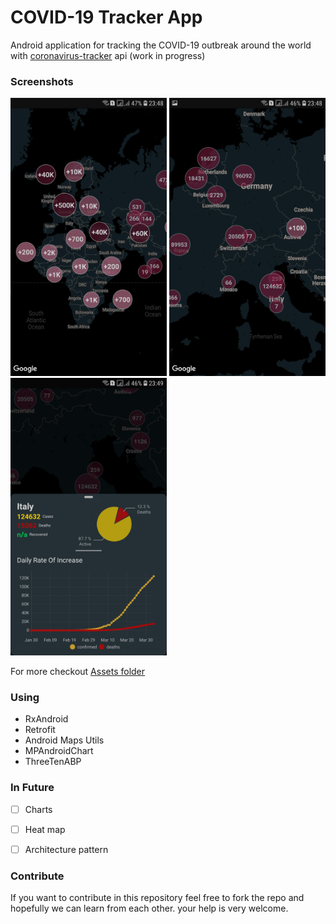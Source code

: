 # COVID-19 Tracker App
Android application for tracking the COVID-19 outbreak around the world with [coronavirus-tracker](https://github.com/ExpDev07/coronavirus-tracker-api) api (work in progress)

### Screenshots
<img width=250 src="/assets/Screenshot1_v0.1.200405.jpg" /> <img width=250 src="/assets/Screenshot3_v0.1.200405.jpg" /> <img width=250 src="/assets/Screenshot4_v0.1.200405.jpg" />

For more checkout [Assets folder](/assets)

### Using
* RxAndroid
* Retrofit
* Android Maps Utils
* MPAndroidChart
* ThreeTenABP

### In Future
- [ ] Charts 
- [ ] Heat map
- [ ] Architecture pattern


### Contribute
If you want to contribute in this repository feel free to fork the repo and hopefully we can learn from each other. your help is very welcome.
